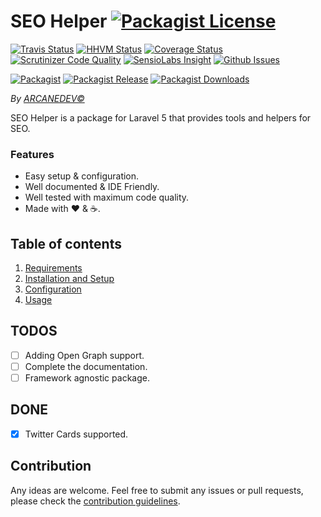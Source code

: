 # SEO Helper [![Packagist License][badge_license]](https://github.com/ARCANEDEV/SEO-Helper/blob/master/LICENSE.md)

[![Travis Status][badge_build]](https://travis-ci.org/ARCANEDEV/SEO-Helper)
[![HHVM Status][badge_hhvm]](http://hhvm.h4cc.de/package/arcanedev/seo-helper)
[![Coverage Status][badge_coverage]](https://scrutinizer-ci.com/g/ARCANEDEV/SEO-Helper/?branch=master)
[![Scrutinizer Code Quality][badge_quality]](https://scrutinizer-ci.com/g/ARCANEDEV/SEO-Helper/?branch=master)
[![SensioLabs Insight][badge_insight]](https://insight.sensiolabs.com/projects/73e1a779-7ca7-4a75-b6d3-452d7852187e)
[![Github Issues][badge_issues]](https://github.com/ARCANEDEV/SEO-Helper/issues)

[![Packagist][badge_package]](https://packagist.org/packages/arcanedev/seo-helper)
[![Packagist Release][badge_release]](https://packagist.org/packages/arcanedev/seo-helper)
[![Packagist Downloads][badge_downloads]](https://packagist.org/packages/arcanedev/seo-helper)

[badge_license]:   https://img.shields.io/packagist/l/arcanedev/seo-helper.svg?style=flat-square
[badge_build]:     https://img.shields.io/travis/ARCANEDEV/SEO-Helper.svg?style=flat-square
[badge_hhvm]:      https://img.shields.io/hhvm/arcanedev/seo-helper.svg?style=flat-square
[badge_coverage]:  https://img.shields.io/scrutinizer/coverage/g/ARCANEDEV/SEO-Helper.svg?style=flat-square
[badge_quality]:   https://img.shields.io/scrutinizer/g/ARCANEDEV/SEO-Helper.svg?style=flat-square
[badge_insight]:   https://img.shields.io/sensiolabs/i/73e1a779-7ca7-4a75-b6d3-452d7852187e.svg?style=flat-square
[badge_issues]:    https://img.shields.io/github/issues/ARCANEDEV/SEO-Helper.svg?style=flat-square
[badge_package]:   https://img.shields.io/badge/package-arcanedev/seo--helper-blue.svg?style=flat-square
[badge_release]:   https://img.shields.io/packagist/v/arcanedev/seo-helper.svg?style=flat-square
[badge_downloads]: https://img.shields.io/packagist/dt/arcanedev/seo-helper.svg?style=flat-square

*By [ARCANEDEV&copy;](http://www.arcanedev.net/)*

SEO Helper is a package for Laravel 5 that provides tools and helpers for SEO.

### Features

  * Easy setup &amp; configuration.
  * Well documented &amp; IDE Friendly.
  * Well tested with maximum code quality.
  * Made with :heart: &amp; :coffee:.

## Table of contents

  1. [Requirements](_docs/1-Requirements.md)
  2. [Installation and Setup](_docs/2-Installation-and-Setup.md)
  3. [Configuration](_docs/3-Configuration.md)
  4. [Usage](_docs/4-Usage.md)

## TODOS

  - [ ] Adding Open Graph support.
  - [ ] Complete the documentation.
  - [ ] Framework agnostic package.

## DONE

  - [x] Twitter Cards supported.

## Contribution

Any ideas are welcome. Feel free to submit any issues or pull requests, please check the [contribution guidelines](CONTRIBUTING.md).
